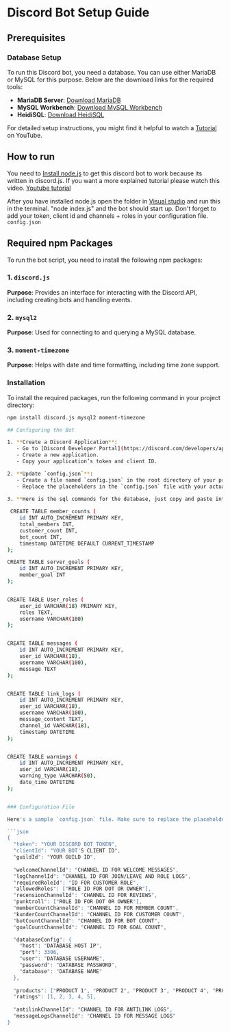 # Discord Bot Setup Guide

## Prerequisites

### Database Setup

To run this Discord bot, you need a database. You can use either MariaDB or MySQL for this purpose. Below are the download links for the required tools:

- **MariaDB Server**: [Download MariaDB](https://mariadb.org/download/?t=mariadb&p=mariadb&r=11.5.2&os=windows&cpu=x86_64&pkg=msi&mirror=one)
- **MySQL Workbench**: [Download MySQL Workbench](https://dev.mysql.com/downloads/workbench/)
- **HeidiSQL**: [Download HeidiSQL](https://www.heidisql.com/download.php)

For detailed setup instructions, you might find it helpful to watch a [Tutorial](https://www.youtube.com/watch?v=wgRwITQHszU) on YouTube.

## How to run

You need to [Install node.js](https://nodejs.org/en) to get this discord bot to work because its written in discord.js. If you want a more explained tutorial please watch this video. 
[Youtube tutorial](https://www.youtube.com/watch?v=m4D7G3k_TKA&t=1s)

After you have installed node.js open the folder in [Visual studio](https://code.visualstudio.com/download) and run this in the terminal. "node index.js" and the bot should start up. Don't forget to add your token, client id and channels + roles in your configuration file. `config.json`

## Required npm Packages

To run the bot script, you need to install the following npm packages:

### 1. `discord.js`
**Purpose**: Provides an interface for interacting with the Discord API, including creating bots and handling events.

### 2. `mysql2`
**Purpose**: Used for connecting to and querying a MySQL database.

### 3. `moment-timezone`
**Purpose**: Helps with date and time formatting, including time zone support.

### Installation

To install the required packages, run the following command in your project directory:

```sh
npm install discord.js mysql2 moment-timezone

## Configuring the Bot

1. **Create a Discord Application**: 
   - Go to [Discord Developer Portal](https://discord.com/developers/applications).
   - Create a new application.
   - Copy your application’s token and client ID.

2. **Update `config.json`**:
   - Create a file named `config.json` in the root directory of your project.
   - Replace the placeholders in the `config.json` file with your actual values.

3. **Here is the sql commands for the database, just copy and paste into your software**:
   
 CREATE TABLE member_counts (
    id INT AUTO_INCREMENT PRIMARY KEY,
    total_members INT,
    customer_count INT,
    bot_count INT,
    timestamp DATETIME DEFAULT CURRENT_TIMESTAMP
);

CREATE TABLE server_goals (
    id INT AUTO_INCREMENT PRIMARY KEY,
    member_goal INT
);


CREATE TABLE User_roles (
    user_id VARCHAR(18) PRIMARY KEY,
    roles TEXT,
    username VARCHAR(100)
);


CREATE TABLE messages (
    id INT AUTO_INCREMENT PRIMARY KEY,
    user_id VARCHAR(18),
    username VARCHAR(100),
    message TEXT
);


CREATE TABLE link_logs (
    id INT AUTO_INCREMENT PRIMARY KEY,
    user_id VARCHAR(18),
    username VARCHAR(100),
    message_content TEXT,
    channel_id VARCHAR(18),
    timestamp DATETIME
);


CREATE TABLE warnings (
    id INT AUTO_INCREMENT PRIMARY KEY,
    user_id VARCHAR(18),
    warning_type VARCHAR(50),
    date_time DATETIME
);


### Configuration File

Here's a sample `config.json` file. Make sure to replace the placeholder values with your actual information:

```json
{
  "token": "YOUR DISCORD BOT TOKEN",
  "clientId": "YOUR BOT'S CLIENT ID",
  "guildId": "YOUR GUILD ID",
  
  "welcomeChannelId": "CHANNEL ID FOR WELCOME MESSAGES",
  "logChannelId": "CHANNEL ID FOR JOIN/LEAVE AND ROLE LOGS",
  "requiredRoleId": "ID FOR CUSTOMER ROLE",
  "allowedRoles": ["ROLE ID FOR DOT OR OWNER"],
  "recensionChannelId": "CHANNEL ID FOR REVIEWS",
  "punktroll": ["ROLE ID FOR DOT OR OWNER"],
  "memberCountChannelId": "CHANNEL ID FOR MEMBER COUNT",
  "kunderCountChannelId": "CHANNEL ID FOR CUSTOMER COUNT",
  "botCountChannelId": "CHANNEL ID FOR BOT COUNT",
  "goalCountChannelId": "CHANNEL ID FOR GOAL COUNT",

  "databaseConfig": {
    "host": "DATABASE HOST IP",
    "port": 3306,
    "user": "DATABASE USERNAME",
    "password": "DATABASE PASSWORD",
    "database": "DATABASE NAME"
  },
  
  "products": ["PRODUCT 1", "PRODUCT 2", "PRODUCT 3", "PRODUCT 4", "PRODUCT 5", "PRODUCT 6"],
  "ratings": [1, 2, 3, 4, 5],
  
  "antilinkChannelId": "CHANNEL ID FOR ANTILINK LOGS",
  "messageLogsChannelId": "CHANNEL ID FOR MESSAGE LOGS"
}
